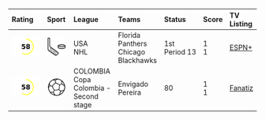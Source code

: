 | Rating                                                                                                                                 | Sport                                                                                                            | League                                   | Teams                                  | Status        | Score   | TV Listing                                                                                                             |
|:---------------------------------------------------------------------------------------------------------------------------------------|:-----------------------------------------------------------------------------------------------------------------|:-----------------------------------------|:---------------------------------------|:--------------|:--------|:-----------------------------------------------------------------------------------------------------------------------|
| <img src="https://raw.githubusercontent.com/BlakeDuncan25/Donut-SVG-Ratings/bac4e4a278175106499642192132b1786a9aec38/58.svg" alt="58"> | <img src="https://raw.githubusercontent.com/BlakeDuncan25/Donut-SVG-Ratings/master/hockey.png" alt="Ice Hockey"> | USA<br>NHL                               | Florida Panthers<br>Chicago Blackhawks | 1st Period 13 | 1<br>1  | <a href="https://www.espn.com/espnplus/schedule/_/type/live/categoryId/2512ac76-a335-39cb-af51-b9afffc6571d">ESPN+</a> |
| <img src="https://raw.githubusercontent.com/BlakeDuncan25/Donut-SVG-Ratings/bac4e4a278175106499642192132b1786a9aec38/58.svg" alt="58"> | <img src="https://raw.githubusercontent.com/BlakeDuncan25/Donut-SVG-Ratings/master/soccer.png" alt="Soccer">     | COLOMBIA<br>Copa Colombia - Second stage | Envigado<br>Pereira                    | 80            | 1<br>1  | <a href="https://watch.fanatiz.com/channels">Fanatiz</a>                                                               |